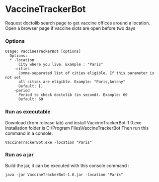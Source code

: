 # VaccineTrackerBot

Request doctolib search page to get vaccine offices around a location. Open a browser page if vaccine slots are open
before two days

### Options

```
Usage: VaccineTrackerBot [options]
  Options:
  * -location
      City where you live. Example : "Paris"
    -cities
      Comma-separated list of cities eligible. If this parameter is not set 
      all cities are eligible. Example: "Paris,Antony"
      Default: []
    -period
      Period to check doctolib (in second). Example: 60
      Default: 60
```

### Run as executable

Download (from release tab) and install VaccineTrackerBot-1.0.exe Installation folder is C:\Program
Files\VaccineTrackerBot Then run this command in a console:

`VaccineTrackerBot.exe -location "Paris"`

### Run as a jar

Build the jar, it can be executed with this console command :

`java -jar VaccineTrackerBot-1.0.jar -location "Paris"`